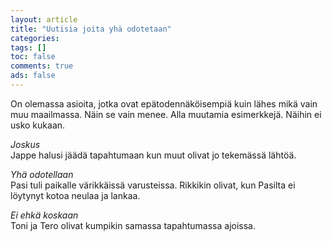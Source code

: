 ```yaml
--- 
layout: article 
title: "Uutisia joita yhä odotetaan" 
categories: 
tags: []
toc: false 
comments: true 
ads: false 
--- 
```


On olemassa asioita, jotka ovat epätodennäköisempiä kuin lähes mikä vain
muu maailmassa. Näin se vain menee. Alla muutamia esimerkkejä. Näihin ei
usko kukaan.

*Joskus*\
Jappe halusi jäädä tapahtumaan kun muut olivat jo tekemässä lähtöä.

*Yhä odotellaan*\
Pasi tuli paikalle värikkäissä varusteissa. Rikkikin olivat, kun Pasilta
ei löytynyt kotoa neulaa ja lankaa.

*Ei ehkä koskaan*\
Toni ja Tero olivat kumpikin samassa tapahtumassa ajoissa.

